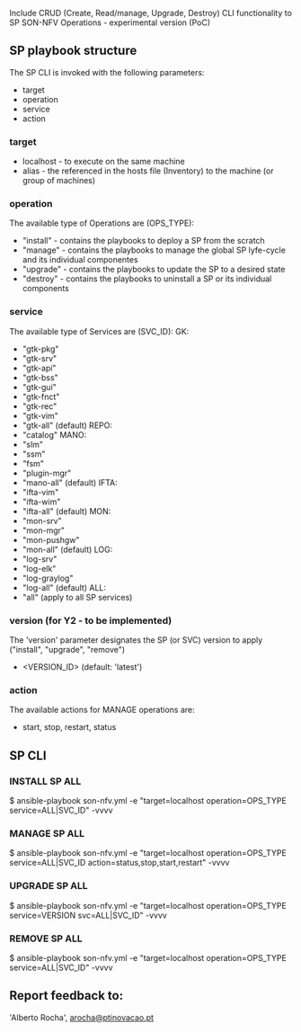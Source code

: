 Include CRUD (Create, Read/manage, Upgrade, Destroy) CLI functionality to SP SON-NFV Operations - experimental version (PoC)


## SP playbook structure

The SP CLI is invoked with the following parameters:
* target
* operation
* service
* action


### target

* localhost - to execute on the same machine
* alias - the referenced in the hosts file (Inventory) to the machine (or group of machines)


### operation

The available type of Operations are (OPS_TYPE):
* "install" - contains the playbooks to deploy a SP from the scratch
* "manage"  - contains the playbooks to manage the global SP lyfe-cycle and its individual componentes
* "upgrade" - contains the playbooks to update the SP to a desired state
* "destroy" - contains the playbooks to uninstall a SP or its individual components


### service

The available type of Services are (SVC_ID):
 GK:
* "gtk-pkg"
* "gtk-srv"
* "gtk-api"
* "gtk-bss"
* "gtk-gui"
* "gtk-fnct"
* "gtk-rec"
* "gtk-vim"
* "gtk-all" (default)
 REPO: 
* "catalog"
 MANO:
* "slm"
* "ssm"
* "fsm"
* "plugin-mgr"
* "mano-all" (default)
 IFTA:
* "ifta-vim"
* "ifta-wim"
* "ifta-all" (default)
 MON:
* "mon-srv"
* "mon-mgr"
* "mon-pushgw"
* "mon-all" (default)
 LOG:
* "log-srv"
* "log-elk"
* "log-graylog"
* "log-all" (default)
 ALL:
* "all" (apply to all SP services)


### version (for Y2 - to be implemented)

The 'version' parameter designates the SP (or SVC) version to apply ("install", "upgrade", "remove")
* <VERSION_ID> (default: 'latest')


### action

The available actions for MANAGE operations are:
* start, stop, restart, status


## SP CLI

### INSTALL SP ALL
$ ansible-playbook son-nfv.yml -e "target=localhost operation=OPS_TYPE service=ALL|SVC_ID" -vvvv

### MANAGE SP ALL
$ ansible-playbook son-nfv.yml -e "target=localhost operation=OPS_TYPE service=ALL|SVC_ID action=status,stop,start,restart" -vvvv

### UPGRADE SP ALL
$ ansible-playbook son-nfv.yml -e "target=localhost operation=OPS_TYPE service=VERSION svc=ALL|SVC_ID" -vvvv

### REMOVE SP ALL
$ ansible-playbook son-nfv.yml -e "target=localhost operation=OPS_TYPE service=ALL|SVC_ID" -vvvv


## Report feedback to:
'Alberto Rocha', <arocha@ptinovacao.pt>
